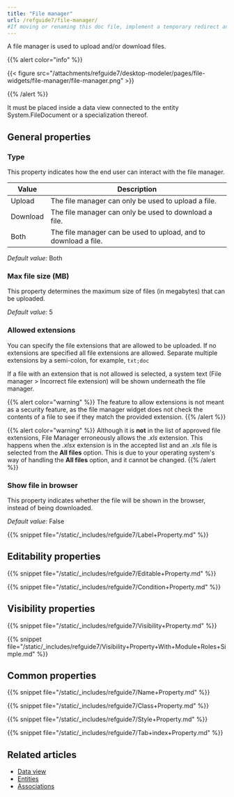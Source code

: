 ```yaml
---
title: "File manager"
url: /refguide7/file-manager/
#If moving or renaming this doc file, implement a temporary redirect and let the respective team know they should update the URL in the product. See Mapping to Products for more details.
---
```



A file manager is used to upload and/or download files.

{{% alert color="info" %}}

{{< figure src="/attachments/refguide7/desktop-modeler/pages/file-widgets/file-manager/file-manager.png" >}}

{{% /alert %}}

It must be placed inside a data view connected to the entity System.FileDocument or a specialization thereof.

## General properties

### Type

This property indicates how the end user can interact with the file manager.

| Value | Description |
| --- | --- |
| Upload | The file manager can only be used to upload a file. |
| Download | The file manager can only be used to download a file. |
| Both | The file manager can be used to upload, and to download a file. |

*Default value:* Both

### Max file size (MB)

This property determines the maximum size of files (in megabytes) that can be uploaded.

*Default value:* 5

### Allowed extensions

You can specify the file extensions that are allowed to be uploaded. If no extensions are specified all file extensions are allowed. Separate multiple extensions by a semi-colon, for example, `txt;doc`

If a file with an extension that is not allowed is selected, a system text (File manager > Incorrect file extension) will be shown underneath the file manager.

{{% alert color="warning" %}}
The feature to allow extensions is not meant as a security feature, as the file manager widget does not check the contents of a file to see if they match the provided extension.
{{% /alert %}}

{{% alert color="warning" %}}
Although it is **not** in the list of approved file extensions, File Manager erroneously allows the *.xls* extension. This happens when the *.xlsx* extension is in the accepted list and an *.xls* file is selected from the **All files** option. This is due to your operating system's way of handling the **All files** option, and it cannot be changed.
{{% /alert %}}

### Show file in browser

This property indicates whether the file will be shown in the browser, instead of being downloaded.

*Default value:* False

{{% snippet file="/static/_includes/refguide7/Label+Property.md" %}}

## Editability properties

{{% snippet file="/static/_includes/refguide7/Editable+Property.md" %}}

{{% snippet file="/static/_includes/refguide7/Condition+Property.md" %}}

## Visibility properties

{{% snippet file="/static/_includes/refguide7/Visibility+Property.md" %}}

{{% snippet file="/static/_includes/refguide7/Visibility+Property+With+Module+Roles+Simple.md" %}}

## Common properties

{{% snippet file="/static/_includes/refguide7/Name+Property.md" %}}

{{% snippet file="/static/_includes/refguide7/Class+Property.md" %}}

{{% snippet file="/static/_includes/refguide7/Style+Property.md" %}}

{{% snippet file="/static/_includes/refguide7/Tab+index+Property.md" %}}

## Related articles

* [Data view](/refguide7/data-view/)
* [Entities](/refguide7/entities/)
* [Associations](/refguide7/associations/)
